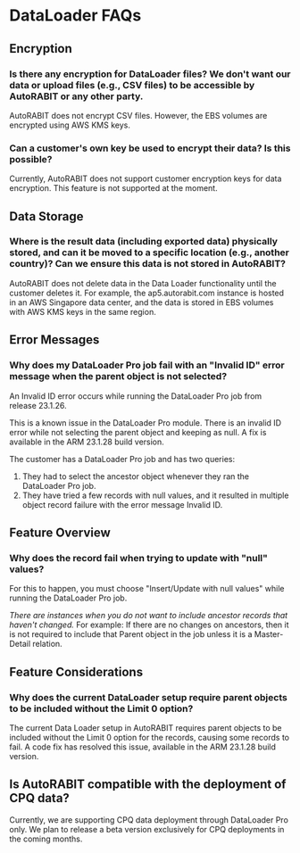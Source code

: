 # DataLoader FAQs

## Encryption

### **Is there any encryption for DataLoader files? We don't want our data or upload files (e.g., CSV files) to be accessible by AutoRABIT or any other party.**

AutoRABIT does not encrypt CSV files. However, the EBS volumes are encrypted using AWS KMS keys.

### **Can a customer's own key be used to encrypt their data? Is this possible?**

Currently, AutoRABIT does not support customer encryption keys for data encryption. This feature is not supported at the moment.

## Data Storage

### **Where is the result data (including exported data) physically stored, and can it be moved to a specific location (e.g., another country)? Can we ensure this data is not stored in AutoRABIT?**

AutoRABIT does not delete data in the Data Loader functionality until the customer deletes it.  For example, the ap5.autorabit.com instance is hosted in an AWS Singapore data center, and the data is stored in EBS volumes with AWS KMS keys in the same region.

## Error Messages

### Why does my DataLoader Pro job fail with an "Invalid ID" error message when the parent object is not selected?

An Invalid ID error occurs while running the DataLoader Pro job from release 23.1.26.

This is a known issue in the DataLoader Pro module. There is an invalid ID error while not selecting the parent object and keeping as null. A fix is available in the ARM 23.1.28 build version.

The customer has a DataLoader Pro job and has two queries:

1. They had to select the ancestor object whenever they ran the DataLoader Pro job.
2. They have tried a few records with null values, and it resulted in multiple object record failure with the error message Invalid ID.

## Feature Overview

### Why does the record fail when trying to update with "null" values?&#x20;

For this to happen, you must choose "Insert/Update with null values" while running the DataLoader Pro job.

_There are instances when you do not want to include ancestor records that haven't changed._ For example: If there are no changes on ancestors, then it is not required to include that Parent object in the job unless it is a Master-Detail relation.

## Feature Considerations

### Why does the current DataLoader setup require parent objects to be included without the Limit 0 option?

The current Data Loader setup in AutoRABIT requires parent objects to be included without the Limit 0 option for the records, causing some records to fail. A code fix has resolved this issue, available in the ARM 23.1.28 build version.&#x20;

## Is AutoRABIT compatible with the deployment of CPQ data? <a href="#is-autorabit-compatible-with-the-deployment-of-cpq-data" id="is-autorabit-compatible-with-the-deployment-of-cpq-data"></a>

Currently, we are supporting CPQ data deployment through DataLoader Pro only. We plan to release a beta version exclusively for CPQ deployments in the coming months.
